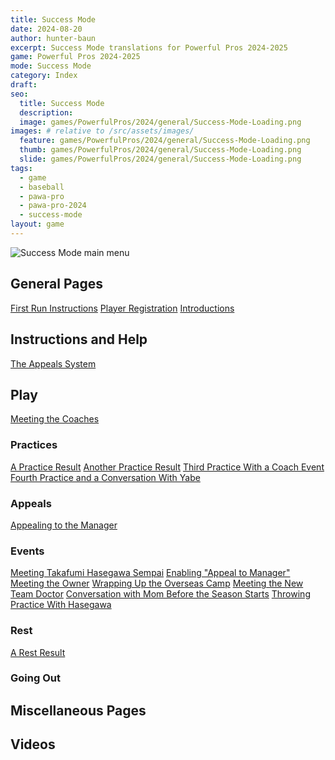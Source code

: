 ```yaml
---
title: Success Mode
date: 2024-08-20
author: hunter-baun
excerpt: Success Mode translations for Powerful Pros 2024-2025
game: Powerful Pros 2024-2025
mode: Success Mode
category: Index
draft: 
seo:
  title: Success Mode
  description:
  image: games/PowerfulPros/2024/general/Success-Mode-Loading.png
images: # relative to /src/assets/images/
  feature: games/PowerfulPros/2024/general/Success-Mode-Loading.png
  thumb: games/PowerfulPros/2024/general/Success-Mode-Loading.png
  slide: games/PowerfulPros/2024/general/Success-Mode-Loading.png
tags:
  - game
  - baseball
  - pawa-pro
  - pawa-pro-2024
  - success-mode
layout: game
---
```


![Success Mode main menu](/assets/images/games/PowerfulPros/2024/SuccessMode/Play/Start/PlayerRegistration/2.png)

## General Pages
[First Run Instructions](<./Play/FirstRunInstructions>)
[Player Registration](./Play/Start/PlayerRegistration/)
[Introductions](<./Play/Start/Introduction>)

## Instructions and Help
<!-- [Instructions](Instructions) -->
[The Appeals System](./Instructions/ProSystem/Appeals/)

## Play
[Meeting the Coaches](./Play/Start/MeetingTheCoaches)

### Practices
<!-- [Practice Help and Instructions](<Play/Practices/Help-Instructions>) -->
[A Practice Result](./Play/Practices/1)
[Another Practice Result](./Play/Practices/1)
[Third Practice With a Coach Event](./Play/Practices/3)
[Fourth Practice and a Conversation With Yabe](./Play/Practices/4)

### Appeals
[Appealing to the Manager](./Play/Appeals/AppealToManager1)

### Events
[Meeting Takafumi Hasegawa Sempai](./Play/Events/MeetingHasegawaSempai)
[Enabling "Appeal to Manager"](./Play/Events/EnablingAppealToManager)
[Meeting the Owner](./Play/Events/MeetingTheOwner)
[Wrapping Up the Overseas Camp](./Play/Events/WrappingUpTheOverseasCamp)
[Meeting the New Team Doctor](./Play/Events/MeetingTheNewTeamDoctor)
[Conversation with Mom Before the Season Starts](./Play/Events/ConversationWithMomBeforeTheSeason)
[Throwing Practice With Hasegawa](./Play/Events/ThrowingPracticeWithHasegawa)

### Rest
[A Rest Result](./Play/Rest/1)

### Going Out
<!-- [Introduction and Going Out "Alone"](<Play/Going Out/Introduction>)
[Going to the Park with Yabe](<Play/Going Out/Park With Yabe>) -->

## Miscellaneous Pages

<!-- [Names and Characters](<Names>) -->

## Videos